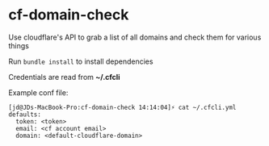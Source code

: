 # cf-domain-check
Use cloudflare's API to grab a list of all domains and check them for various things

Run ```bundle install``` to install dependencies

Credentials are read from **~/.cfcli**

Example conf file:
```
[jd@JDs-MacBook-Pro:cf-domain-check 14:14:04]⚡ cat ~/.cfcli.yml 
defaults:
  token: <token>
  email: <cf account email>
  domain: <default-cloudflare-domain>
```
